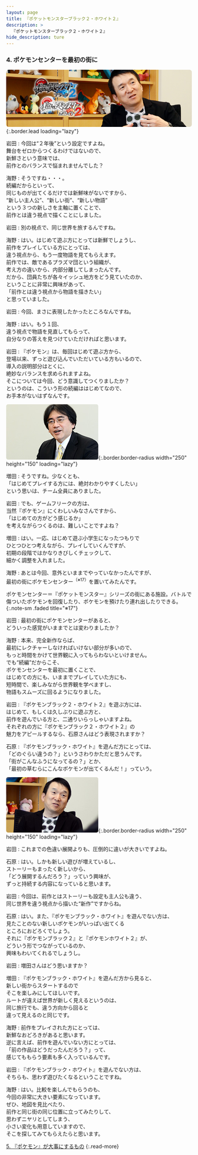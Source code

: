 ```yaml
---
layout: page
title: 『ポケットモンスターブラック２・ホワイト２』
description: >
  『ポケットモンスターブラック２・ホワイト２』
hide_description: ture
---
```


### 4. ポケモンセンターを最初の街に

![](/interviews/jp/nds/irej/vol1/img/mainvisual4.jpg){:.border.lead loading="lazy"}

岩田
: 今回は“２年後”という設定ですよね。<br>舞台をゼロからつくるわけではないので、<br>新鮮さという意味では、<br>前作とのバランスで悩まれませんでした？

海野
: そうですね・・・。<br>続編だからといって、<br>同じものが出てくるだけでは新鮮味がないですから、<br>“新しい主人公”、“新しい街”、“新しい物語”<br>という３つの新しさを主軸に置くことで、<br>前作とは違う視点で描くことにしました。

岩田
: 別の視点で、同じ世界を旅するんですね。

海野
: はい。はじめて遊ぶ方にとっては新鮮でしょうし、<br>前作をプレイしている方にとっては、<br>違う視点から、もう一度物語を見てもらえます。<br>前作では、敵であるプラズマ団という組織が、<br>考え方の違いから、内部分離してしまったんです。<br>だから、団員たちが各々イッシュ地方をどう見ていたのか、<br>ということに非常に興味があって、<br>「前作とは違う視点から物語を描きたい」<br>と思っていました。

岩田
: 今回、まさに表現したかったところなんですね。

海野
: はい。もう１回、<br>違う視点で物語を見直してもらって、<br>自分なりの答えを見つけていただければと思います。

岩田
: 『ポケモン』は、毎回はじめて遊ぶ方から、<br>登場以来、ずっと遊び込んでいただいている方もいるので、<br>導入の説明部分はとくに、<br>絶妙なバランスを求められますよね。<br>そこについては今回、どう意識してつくりましたか？<br>というのは、こういう形の続編ははじめてなので、<br>お手本がないはずなんです。

![](/interviews/jp/nds/irej/vol1/img/photo11.jpg){:.border.border-radius width="250" height="150" loading="lazy"}

増田
: そうですね。少なくとも、<br>「はじめてプレイする方には、絶対わかりやすくしたい」<br>という思いは、チーム全員にありました。

岩田
: でも、ゲームフリークの方は、<br>当然『ポケモン』にくわしいみなさんですから、<br>「はじめての方がどう感じるか」<br>を考えながらつくるのは、難しいことですよね？

増田
: はい。一応、はじめて遊ぶ小学生になったつもりで<br>ひとつひとつ考えながら、プレイしていくんですが、<br>初期の段階ではかなりきびしくチェックして、<br>細かく調整を入れました。

海野
: あとは今回、意外といままでやっていなかったんですが、<br>最初の街にポケモンセンター<sup>（※17）</sup>を置いてみたんです。


ポケモンセンター＝『ポケットモンスター』シリーズの街にある施設。バトルで傷ついたポケモンを回復したり、ポケモンを預けたり連れ出したりできる。
{:.note-sm .faded title="※17"}

岩田
: 最初の街にポケモンセンターがあると、<br>どういった感覚がいままでとは変わりましたか？

海野
: 本来、完全新作ならば、<br>最初にレクチャーしなければいけない部分が多いので、<br>もっと時間をかけて世界観に入ってもらわないといけません。<br>でも“続編”だからこそ、<br>ポケモンセンターを最初に置くことで、<br>はじめての方にも、いままでプレイしていた方にも、<br>短時間で、楽しみながら世界観を学べますし、<br>物語もスムーズに回るようになりました。

岩田
: 『ポケモンブラック２・ホワイト２』を遊ぶ方には、<br>はじめて、もしくは久しぶりに遊ぶ方と、<br>前作を遊んでいる方と、二通りいらっしゃいますよね。<br>それぞれの方に『ポケモンブラック２・ホワイト２』の<br>魅力をアピールするなら、石原さんはどう表現されますか？

石原
: 『ポケモンブラック・ホワイト』を遊んだ方にとっては、<br>「どのぐらい違うの？」というさわりかただと思うんです。<br>「街がこんなふうになってるの？」とか、<br>「最初の草むらにこんなポケモンが出てくるんだ！」っていう。

![](/interviews/jp/nds/irej/vol1/img/photo12.jpg){:.border.border-radius width="250" height="150" loading="lazy"}

岩田
: これまでの色違い展開よりも、圧倒的に違いが大きいですよね。

石原
: はい。しかも新しい遊びが増えているし、<br>ストーリーもまったく新しいから、<br>「どう展開するんだろう？」っていう興味が、<br>ずっと持続する内容になっていると思います。

岩田
: 今回は、前作とはストーリーも設定も主人公も違う、<br>同じ世界を違う視点から描いた“新作”ですからね。

石原
: はい。また、『ポケモンブラック・ホワイト』を遊んでない方は、<br>見たことのない新しいポケモンがいっぱい出てくる<br>ところにおどろくでしょう。<br>それに『ポケモンブラック２』と『ポケモンホワイト２』が、<br>どういう形でつながっているのか、<br>興味もわいてくれるでしょうし。

岩田
: 増田さんはどう思いますか？

増田
: 『ポケモンブラック・ホワイト』を遊んだ方から見ると、<br>新しい街からスタートするので<br>そこを楽しみにしてほしいです。<br>ルートが違えば世界が新しく見えるというのは、<br>同じ旅行でも、違う方向から回ると<br>違って見えるのと同じです。

海野
: 前作をプレイされた方にとっては、<br>新鮮なおどろきがあると思います。<br>逆に言えば、前作を遊んでいない方にとっては、<br>「前の作品はどうだったんだろう？」って、<br>感じてももらう要素も多く入っているんです。

岩田
: 『ポケモンブラック・ホワイト』を遊んでない方は、<br>そちらも、思わず遊びたくなるということですね。

海野
: はい。比較を楽しんでもらうのも、<br>今回の非常に大きい要素になっています。<br>ぜひ、地図を見比べたり、<br>前作と同じ街の同じ位置に立ってみたりして、<br>思わずニヤリとしてしまう、<br>小さい変化も用意していますので、<br>そこを探してみてもらえたらと思います。


[5. 『ポケモン』が大事にするもの](5.md)
{:.read-more}


